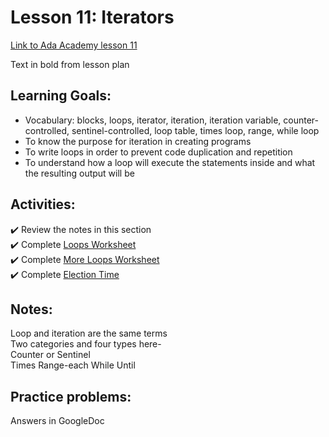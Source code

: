 # Lesson 11: Iterators

[Link to Ada Academy lesson 11](https://github.com/Ada-Developers-Academy/jump-start/tree/master/learning-to-code/iterators)

Text in bold from lesson plan 

## Learning Goals:
- Vocabulary: blocks, loops, iterator, iteration, iteration variable, counter-controlled, sentinel-controlled, loop table, times loop, range, while loop  
- To know the purpose for iteration in creating programs  
- To write loops in order to prevent code duplication and repetition  
- To understand how a loop will execute the statements inside and what the resulting output will be  

## Activities:
:heavy_check_mark: Review the notes in this section  
:heavy_check_mark: Complete [Loops Worksheet](assignments/loops-worksheet.md)  
:heavy_check_mark: Complete [More Loops Worksheet](assignments/more-loops-worksheet.md)  
:heavy_check_mark: Complete [Election Time](assignments/election.md)  

## Notes:
Loop and iteration are the same terms  
Two categories and four types here-   
Counter or Sentinel  
Times Range-each While Until   

## Practice problems:
Answers in GoogleDoc



